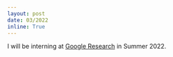 ```yaml
---
layout: post
date: 03/2022
inline: True
---
```


I will be interning at <a href='https://research.google'>Google Research</a> in Summer 2022.























